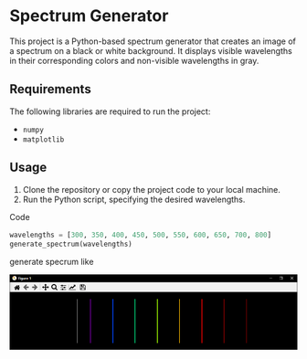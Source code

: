 # Spectrum Generator

This project is a Python-based spectrum generator that creates an image of a spectrum on a black or white background. It displays visible wavelengths in their corresponding colors and non-visible wavelengths in gray.

## Requirements

The following libraries are required to run the project:

- `numpy`
- `matplotlib`

## Usage

1. Clone the repository or copy the project code to your local machine.
2. Run the Python script, specifying the desired wavelengths.

Code

```python
wavelengths = [300, 350, 400, 450, 500, 550, 600, 650, 700, 800]
generate_spectrum(wavelengths)
```

generate specrum like

![spectra](spectra.png)
